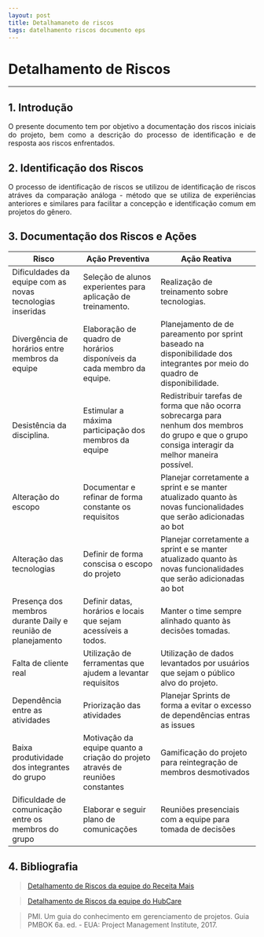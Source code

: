 ```yaml
---
layout: post
title: Detalhamaneto de riscos
tags: datelhamento riscos documento eps
---
```

# Detalhamento de Riscos
---


## 1. Introdução

<p align="justify">O presente documento tem por objetivo a documentação dos riscos iniciais do projeto, bem como a descrição do processo de identificação e de resposta aos riscos enfrentados.</p>
<!--more-->

## 2. Identificação dos Riscos

<p align="justify">O processo de identificação de riscos se utilizou de identificação de riscos atráves da comparação análoga - método que se utiliza de experiências anteriores e similares para facilitar a concepção e identificação comum em projetos do gênero. </p>

## 3. Documentação dos Riscos e Ações

| Risco  | Ação Preventiva  | Ação Reativa  |
|---|---|---|
| Dificuldades da equipe com as novas tecnologias inseridas  |Seleção de alunos experientes para aplicação de treinamento.   |Realização de treinamento sobre tecnologias.   |
|Divergência de horários entre membros da equipe   |Elaboração de quadro de horários disponíveis da cada membro da equipe.   |Planejamento de de pareamento por sprint baseado na disponibilidade dos integrantes por meio do quadro de disponibilidade.   |
|Desistência da disciplina.   |Estimular a máxima participação dos membros da equipe   |Redistribuir tarefas de forma que não ocorra sobrecarga para nenhum dos membros do grupo e que o grupo consiga interagir da melhor maneira possível.   |
|Alteração do escopo   |Documentar e refinar de forma constante os requisitos   |Planejar corretamente a sprint e se manter atualizado quanto às novas funcionalidades que serão adicionadas ao bot   |
|Alteração das tecnologias   |Definir de forma conscisa o escopo do projeto   |Planejar corretamente a sprint e se manter atualizado quanto às novas funcionalidades que serão adicionadas ao bot   |
|Presença dos membros durante Daily e reunião de planejamento   |Definir datas, horários e locais que sejam acessíveis a todos.   |Manter o time sempre alinhado quanto às decisões tomadas.   |
| Falta de cliente real  |Utilização de ferramentas que ajudem a levantar requisitos   |Utilização de dados levantados por usuários que sejam o público alvo do projeto.   |
|Dependência entre as atividades  |Priorização das atividades  |Planejar Sprints de forma a evitar o excesso de dependências entras as issues   |
|Baixa produtividade dos integrantes do grupo |Motivação  da equipe quanto a criação do projeto através de reuniões constantes |Gamificação do projeto para reintegração de membros desmotivados |
|Dificuldade de comunicação entre os membros do grupo |Elaborar e seguir plano de comunicações |Reuniões presenciais com a equipe para tomada de decisões |

## 4. Bibliografia

> [Detalhamento de Riscos da equipe do Receita Mais](https://github.com/fga-eps-mds/2017.2-Receita-Mais/wiki/Detalhamento-dos-Riscos)

> [Detalhamento de Riscos da equipe do HubCare](https://github.com/fga-eps-mds/2019.1-hubcare-docs/tree/master/docs/project-risk-management/risk-management-list)

> PMI. Um guia do conhecimento em gerenciamento de projetos. Guia PMBOK 6a. ed. - EUA: Project Management Institute, 2017.